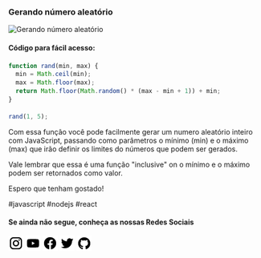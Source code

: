 ### Gerando número aleatório

![Gerando número aleatório](https://github.com/emersonbrogadev/social-media-snippets/blob/master/content/2019-08-27-random-int/2019-08-27-random-int.jpg)

#### Código para fácil acesso:

```js
function rand(min, max) {
  min = Math.ceil(min);
  max = Math.floor(max);
  return Math.floor(Math.random() * (max - min + 1)) + min;
}

rand(1, 5);
```

Com essa função você pode facilmente gerar um numero aleatório inteiro com JavaScript, passando como parâmetros o mínimo (min) e o máximo (max) que irão
definir os limites do números que podem ser gerados.

Vale lembrar que essa é uma função "inclusive" on o mínimo e o máximo podem ser
retornados como valor.

Espero que tenham gostado!

\#javascript \#nodejs \#react

#### Se ainda não segue, conheça as nossas Redes Sociais

[![instagram.com/emersonbrogadev](https://github.com/emersonbroga/social-media-snippets/blob/master/static/instagram.png?raw=true)](https://www.instagram.com/emersonbrogadev/)
[![youtube.com/c/emersonbrogadev](https://github.com/emersonbroga/social-media-snippets/blob/master/static/youtube.png?raw=true)](https://www.youtube.com/c/emersonbroga/)
[![facebook.com/emersonbrogadev](https://github.com/emersonbroga/social-media-snippets/blob/master/static/facebook.png?raw=true)](https://www.facebook.com/emersonbrogadev/)
[![twitter.com/emersonbrogadev](https://github.com/emersonbroga/social-media-snippets/blob/master/static/twitter.png?raw=true)](https://www.twitter.com/emersonbrogadev/)
[![github.com/emersonbroga](https://github.com/emersonbroga/social-media-snippets/blob/master/static/github.png?raw=true)](https://www.github.com/emersonbroga/)
